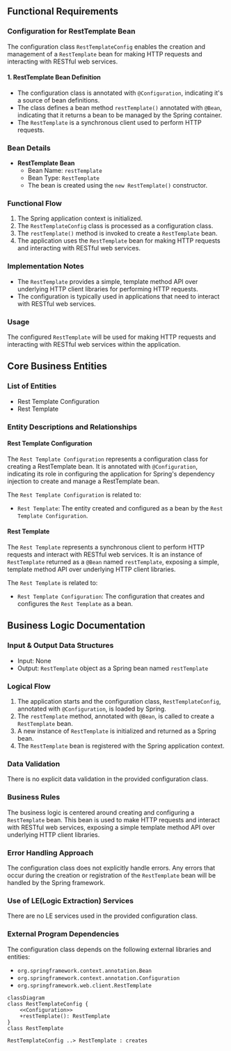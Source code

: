 ## Functional Requirements
### Configuration for RestTemplate Bean

The configuration class `RestTemplateConfig` enables the creation and management of a `RestTemplate` bean for making HTTP requests and interacting with RESTful web services.

#### 1. RestTemplate Bean Definition

* The configuration class is annotated with `@Configuration`, indicating it's a source of bean definitions.
* The class defines a bean method `restTemplate()` annotated with `@Bean`, indicating that it returns a bean to be managed by the Spring container.
* The `RestTemplate` is a synchronous client used to perform HTTP requests.

### Bean Details

* **RestTemplate Bean**
  + Bean Name: `restTemplate`
  + Bean Type: `RestTemplate`
  + The bean is created using the `new RestTemplate()` constructor.

### Functional Flow

1. The Spring application context is initialized.
2. The `RestTemplateConfig` class is processed as a configuration class.
3. The `restTemplate()` method is invoked to create a `RestTemplate` bean.
4. The application uses the `RestTemplate` bean for making HTTP requests and interacting with RESTful web services.

### Implementation Notes

* The `RestTemplate` provides a simple, template method API over underlying HTTP client libraries for performing HTTP requests.
* The configuration is typically used in applications that need to interact with RESTful web services.

### Usage

The configured `RestTemplate` will be used for making HTTP requests and interacting with RESTful web services within the application.



## Core Business Entities
### List of Entities
* Rest Template Configuration
* Rest Template

### Entity Descriptions and Relationships
#### Rest Template Configuration
The `Rest Template Configuration` represents a configuration class for creating a RestTemplate bean. It is annotated with `@Configuration`, indicating its role in configuring the application for Spring's dependency injection to create and manage a RestTemplate bean.

The `Rest Template Configuration` is related to:
* `Rest Template`: The entity created and configured as a bean by the `Rest Template Configuration`.

#### Rest Template
The `Rest Template` represents a synchronous client to perform HTTP requests and interact with RESTful web services. It is an instance of `RestTemplate` returned as a `@Bean` named `restTemplate`, exposing a simple, template method API over underlying HTTP client libraries.

The `Rest Template` is related to:
* `Rest Template Configuration`: The configuration that creates and configures the `Rest Template` as a bean.



## Business Logic Documentation
### Input & Output Data Structures

* Input: None
* Output: `RestTemplate` object as a Spring bean named `restTemplate`

### Logical Flow

1. The application starts and the configuration class, `RestTemplateConfig`, annotated with `@Configuration`, is loaded by Spring.
2. The `restTemplate` method, annotated with `@Bean`, is called to create a `RestTemplate` bean.
3. A new instance of `RestTemplate` is initialized and returned as a Spring bean.
4. The `RestTemplate` bean is registered with the Spring application context.

### Data Validation

There is no explicit data validation in the provided configuration class.

### Business Rules

The business logic is centered around creating and configuring a `RestTemplate` bean. This bean is used to make HTTP requests and interact with RESTful web services, exposing a simple template method API over underlying HTTP client libraries.

### Error Handling Approach

The configuration class does not explicitly handle errors. Any errors that occur during the creation or registration of the `RestTemplate` bean will be handled by the Spring framework.

### Use of LE(Logic Extraction) Services

There are no LE services used in the provided configuration class.

### External Program Dependencies

The configuration class depends on the following external libraries and entities:

* `org.springframework.context.annotation.Bean`
* `org.springframework.context.annotation.Configuration`
* `org.springframework.web.client.RestTemplate`



```mermaid
classDiagram
class RestTemplateConfig {
    <<Configuration>>
    +restTemplate(): RestTemplate
}
class RestTemplate
 
RestTemplateConfig ..> RestTemplate : creates
```



